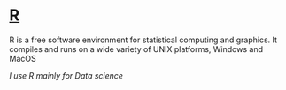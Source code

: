 # [R](https://www.r-project.org/)

R is a free software environment for statistical computing and graphics. It compiles and runs on a wide variety of UNIX platforms, Windows and MacOS

*I use R mainly for Data science*